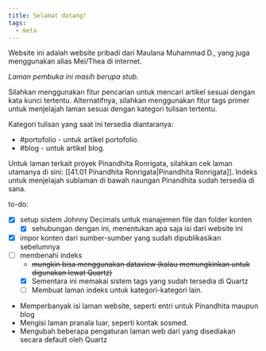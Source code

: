 ```yaml
---
title: Selamat datang!
tags:
  - meta
---
```

Website ini adalah website pribadi dari Maulana Muhammad D., yang juga menggunakan alias Mei/Thea di internet.

*Laman pembuka ini masih berupa stub.*

Silahkan menggunakan fitur pencarian untuk mencari artikel sesuai dengan kata kunci tertentu. Alternatifnya, silahkan menggunakan fitur tags primer untuk menjelajah laman sesuai dengan kategori tulisan tertentu.

Kategori tulisan yang saat ini tersedia diantaranya:

- #portofolio - untuk artikel portofolio.
- #blog - untuk artikel blog.

Untuk laman terkait proyek Pinandhita Ronrigata, silahkan cek laman utamanya di sini: [[41.01 Pinandhita Ronrigata|Pinandhita Ronrigata]]. Indeks untuk menjelajah sublaman di bawah naungan Pinandhita sudah tersedia di sana.

to-do:
- [x] setup sistem Johnny Decimals untuk manajemen file dan folder konten
	- [x] sehubungan dengan ini, menentukan apa saja isi dari website ini
- [x] impor konten dari sumber-sumber yang sudah dipublikasikan sebelumnya
- [ ] membenahi indeks
	- ~~mungkin bisa menggunakan dataview (kalau memungkinkan untuk digunakan lewat Quartz)~~
	- [x] Sementara ini memakai sistem tags yang sudah tersedia di Quartz
	- [ ] Membuat laman indeks untuk kategori-kategori lain.
- Memperbanyak isi laman website, seperti entri untuk Pinandhita maupun blog
- Mengisi laman pranala luar, seperti kontak sosmed.
- Mengubah beberapa pengaturan laman web dari yang disediakan secara default oleh Quartz
